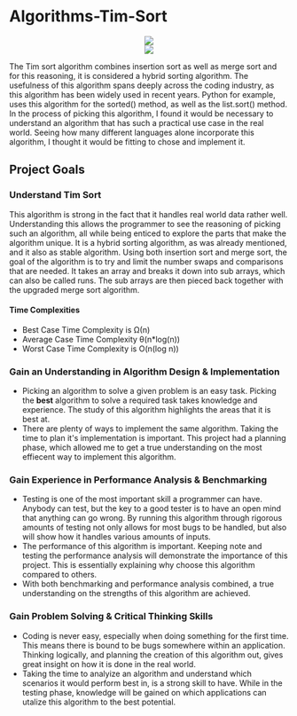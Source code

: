 # Algorithms-Tim-Sort
<div align="center">
  <img src="https://github.com/BabyKangaroo117/Frugl-APP/assets/13011373/b5efcc9f-946b-44ee-88cb-0036170282ff">
  <br>
  <a href="https://github.com/justyden/Algorithms-Tim-Sort/graphs/contributors" alt="Contributors">
        <img src="https://img.shields.io/badge/Contributors-1-blue" /></a>
 </div>

The Tim sort algorithm combines insertion sort as well as merge sort and for this reasoning, it is considered a hybrid sorting algorithm. The usefulness of this algorithm spans deeply across the coding industry, as this algorithm has been widely used in recent years. Python for example, uses this algorithm for the sorted() method, as well as the list.sort() method. In the process of picking this algorithm, I found it would be necessary to understand an algorithm that has such a practical use case in the real world. Seeing how many different languages alone incorporate this algorithm, I thought it would be fitting to chose and implement it.
## Project Goals

### Understand Tim Sort
This algorithm is strong in the fact that it handles real world data rather well. Understanding this allows the programmer to see the reasoning of picking such an algorithm, all while being enticed to explore the parts that make the algorithm unique. It is a hybrid sorting algorithm, as was already mentioned, and it also as stable algorithm. Using both insertion sort and merge sort, the goal of the algorithm is to try and limit the number swaps and comparisons that are needed. It takes an array and breaks it down into sub arrays, which can also be called runs. The sub arrays are then pieced back together with the upgraded merge sort algorithm.

#### Time Complexities
- Best Case Time Complexity is Ω(n)
- Average Case Time Complexity θ(n*log(n))
- Worst Case Time Complexity is O(n(log n))

### Gain an Understanding in Algorithm Design & Implementation
- Picking an algorithm to solve a given problem is an easy task. Picking the __best__ algorithm to solve a required task takes knowledge and experience. The study of this algorithm highlights the areas that it is best at.
- There are plenty of ways to implement the same algorithm. Taking the time to plan it's implementation is important. This project had a planning phase, which allowed me to get a true understanding on the most effiecent way to implement this algorithm.

### Gain Experience in Performance Analysis & Benchmarking
- Testing is one of the most important skill a programmer can have. Anybody can test, but the key to a good tester is to have an open mind that anything can go wrong. By running this algorithm through rigorous amounts of testing not only allows for most bugs to be handled, but also will show how it handles various amounts of inputs.
- The performance of this algorithm is important. Keeping note and testing the performance analysis will demonstrate the importance of this project. This is essentially explaining why choose this algorithm compared to others.
- With both benchmarking and performance analysis combined, a true understanding on the strengths of this algorithm are achieved.

### Gain Problem Solving & Critical Thinking Skills
- Coding is never easy, especially when doing something for the first time. This means there is bound to be bugs somewhere within an application. Thinking logically, and planning the creation of this algorithm out, gives great insight on how it is done in the real world.
- Taking the time to analyize an algorithm and understand which scenarios it would perform best in, is a strong skill to have. While in the testing phase, knowledge will be gained on which applications can utalize this algorithm to the best potential.
